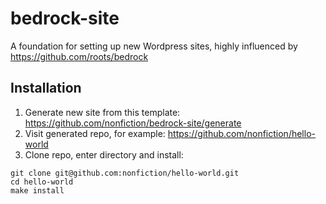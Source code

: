 # bedrock-site

A foundation for setting up new Wordpress sites, highly influenced by
<https://github.com/roots/bedrock>

## Installation

1. Generate new site from this template: <https://github.com/nonfiction/bedrock-site/generate>
2. Visit generated repo, for example: <https://github.com/nonfiction/hello-world>
3. Clone repo, enter directory and install: 

```
git clone git@github.com:nonfiction/hello-world.git
cd hello-world
make install
```
